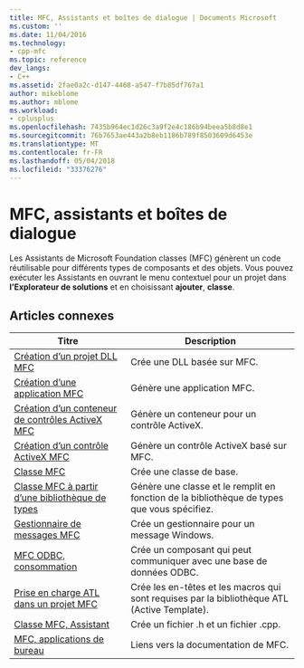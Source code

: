 ```yaml
---
title: MFC, Assistants et boîtes de dialogue | Documents Microsoft
ms.custom: ''
ms.date: 11/04/2016
ms.technology:
- cpp-mfc
ms.topic: reference
dev_langs:
- C++
ms.assetid: 2fae0a2c-d147-4468-a547-f7b85df767a1
author: mikeblome
ms.author: mblome
ms.workload:
- cplusplus
ms.openlocfilehash: 7435b964ec1d26c3a9f2e4c186b94beea5b8d8e1
ms.sourcegitcommit: 76b7653ae443a2b8eb1186b789f8503609d6453e
ms.translationtype: MT
ms.contentlocale: fr-FR
ms.lasthandoff: 05/04/2018
ms.locfileid: "33376276"
---
```

# <a name="mfc-wizards-and-dialog-boxes"></a>MFC, assistants et boîtes de dialogue
Les Assistants de Microsoft Foundation classes (MFC) génèrent un code réutilisable pour différents types de composants et des objets. Vous pouvez exécuter les Assistants en ouvrant le menu contextuel pour un projet dans **l’Explorateur de solutions** et en choisissant **ajouter**, **classe**.  
  
## <a name="related-articles"></a>Articles connexes  
  
|Titre|Description|  
|-----------|-----------------|  
|[Création d’un projet DLL MFC](../../mfc/reference/creating-an-mfc-dll-project.md)|Crée une DLL basée sur MFC.|  
|[Création d’une application MFC](../../mfc/reference/creating-an-mfc-application.md)|Génère une application MFC.|  
|[Création d’un conteneur de contrôles ActiveX MFC](../../mfc/reference/creating-an-mfc-activex-control-container.md)|Génère un conteneur pour un contrôle ActiveX.|  
|[Création d’un contrôle ActiveX MFC](../../mfc/reference/creating-an-mfc-activex-control.md)|Génère un contrôle ActiveX basé sur MFC.|  
|[Classe MFC](../../mfc/reference/adding-an-mfc-class.md)|Crée une classe de base.|  
|[Classe MFC à partir d’une bibliothèque de types](../../mfc/reference/adding-an-mfc-class-from-a-type-library.md)|Génère une classe et le remplit en fonction de la bibliothèque de types que vous spécifiez.|  
|[Gestionnaire de messages MFC](../../mfc/reference/adding-an-mfc-message-handler.md)|Crée un gestionnaire pour un message Windows.|  
|[MFC ODBC, consommation](../../mfc/reference/adding-an-mfc-odbc-consumer.md)|Crée un composant qui peut communiquer avec une base de données ODBC.|  
|[Prise en charge ATL dans un projet MFC](../../mfc/reference/adding-atl-support-to-your-mfc-project.md)|Crée les en-têtes et les macros qui sont requises par la bibliothèque ATL (Active Template).|  
|[Classe MFC, Assistant](../../mfc/reference/mfc-class-wizard.md)|Crée un fichier .h et un fichier .cpp.|  
|[MFC, applications de bureau](../../mfc/mfc-desktop-applications.md)|Liens vers la documentation de MFC.|

